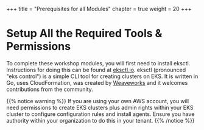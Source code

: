 +++
title = "Prerequisites for all Modules"
chapter = true
weight = 20
+++

# Setup All the Required Tools & Permissions

To complete these workshop modules, you will first need to install eksctl. Instructions for doing this can be found at [eksctl.io](https://eksctl.io/introduction/#installation). eksctl (pronounced "eks control") is a simple CLI tool for creating clusters on EKS. It is written in Go, uses CloudFormation, was created by [Weaveworks](https://weave.works) and it welcomes contributions from the community. 

{{% notice warning %}}
If you are using your own AWS account, you will need permissions to create EKS clusters plus admin rights within your EKS cluster to configure configuration rules and install agents. Ensure you have authority within your organization to do this in your tenant. 
{{% /notice %}}

